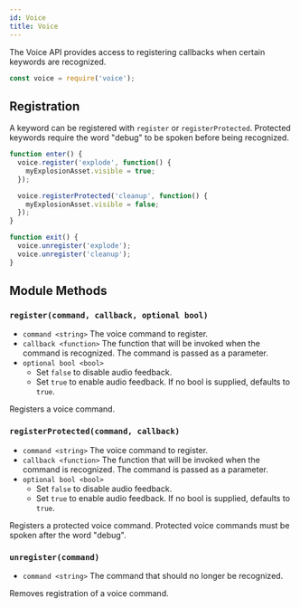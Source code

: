 ```yaml
---
id: Voice
title: Voice
---
```


The Voice API provides access to registering callbacks when certain keywords are recognized.

```javascript
const voice = require('voice');
```

## Registration

A keyword can be registered with `register` or `registerProtected`. Protected keywords require the word "debug" to be spoken before being recognized.

```javascript
function enter() {
  voice.register('explode', function() {
    myExplosionAsset.visible = true;
  });

  voice.registerProtected('cleanup', function() {
    myExplosionAsset.visible = false;
  });
}

function exit() {
  voice.unregister('explode');
  voice.unregister('cleanup');
}
```

## Module Methods
### `register(command, callback, optional bool)`
- `command <string>` The voice command to register.
- `callback <function>` The function that will be invoked when the command is recognized. The command is passed as a parameter.
- `optional bool <bool>` 
  - Set `false` to disable audio feedback.
  - Set `true` to enable audio feedback. If no bool is supplied, defaults to `true`.

Registers a voice command.

### `registerProtected(command, callback)`
- `command <string>` The voice command to register.
- `callback <function>` The function that will be invoked when the command is recognized. The command is passed as a parameter.
- `optional bool <bool>` 
  - Set `false` to disable audio feedback.
  - Set `true` to enable audio feedback. If no bool is supplied, defaults to `true`.

Registers a protected voice command. Protected voice commands must be spoken after the word "debug".

### `unregister(command)`
- `command <string>` The command that should no longer be recognized.

Removes registration of a voice command.
